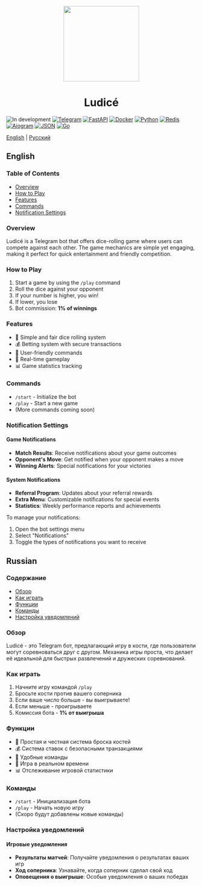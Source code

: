 <p align="center">
  <img src="docs/ludice-logo.png" height="200">
</p>
<h1 align="center">
  Ludicé
</h1>

![In development](https://img.shields.io/badge/In%20development-🔧-orange?style=for-the-badge)
[![Telegram](https://img.shields.io/badge/Telegram-Bot-0088cc?style=for-the-badge&logo=telegram&logoColor=white)](https://t.me/ludicebot)
[![FastAPI](https://img.shields.io/badge/FastAPI-005f73?style=for-the-badge&logo=fastapi&logoColor=white)](https://fastapi.tiangolo.com/)
[![Docker](https://img.shields.io/badge/Docker-2496ED?style=for-the-badge&logo=docker&logoColor=white)](https://www.docker.com/)
[![Python](https://img.shields.io/badge/Python-3.9%20%7C%203.10-blue?style=for-the-badge&logo=python&logoColor=white)](https://www.python.org/)
[![Redis](https://img.shields.io/badge/Redis-DC382D?style=for-the-badge&logo=redis&logoColor=white)](https://redis.io/)
[![Aiogram](https://img.shields.io/badge/Aiogram-3.x-2CA5E0?style=for-the-badge&logo=telegram&logoColor=white)](https://docs.aiogram.dev/)
[![JSON](https://img.shields.io/badge/JSON-data-000?style=for-the-badge&logo=json&logoColor=white)](https://www.json.org/)
[![Go](https://img.shields.io/badge/Go-00ADD8?logo=Go&logoColor=white&style=for-the-badge)](https://go.dev/)



[English](#english) | [Русский](#russian) 

## English

### Table of Contents

- [Overview](#overview)
- [How to Play](#how-to-play)
- [Features](#features)
- [Commands](#commands)
- [Notification Settings](#notification-settings)


### Overview

Ludicé is a Telegram bot that offers dice-rolling game where users can compete against each other. The game mechanics are simple yet engaging, making it perfect for quick entertainment and friendly competition.

### How to Play

1. Start a game by using the `/play` command
2. Roll the dice against your opponent
3. If your number is higher, you win!
4. If lower, you lose
5. Bot commission: **1% of winnings**

### Features

- 🎲 Simple and fair dice rolling system
- 💰 Betting system with secure transactions
- 🤖 User-friendly commands
- 🔄 Real-time gameplay
- 📊 Game statistics tracking

### Commands

- `/start` - Initialize the bot
- `/play` - Start a new game
- (More commands coming soon)

### Notification Settings

#### Game Notifications

- **Match Results**: Receive notifications about your game outcomes
- **Opponent's Move**: Get notified when your opponent makes a move
- **Winning Alerts**: Special notifications for your victories

#### System Notifications

- **Referral Program**: Updates about your referral rewards
- **Extra Menu**: Customizable notifications for special events
- **Statistics**: Weekly performance reports and achievements

To manage your notifications:

1. Open the bot settings menu
2. Select "Notifications"
3. Toggle the types of notifications you want to receive

## Russian

### Содержание

- [Обзор](#обзор)
- [Как играть](#как-играть)
- [Функции](#функции)
- [Команды](#команды)
- [Настройка уведомлений](#настройка-уведомлений)

### Обзор

Ludicé - это Telegram бот, предлагающий игру в кости, где пользователи могут соревноваться друг с другом. Механика игры проста, что делает её идеальной для быстрых развлечений и дружеских соревнований.

### Как играть

1. Начните игру командой `/play`
2. Бросьте кости против вашего соперника
3. Если ваше число больше - вы выигрываете!
4. Если меньше - проигрываете
5. Комиссия бота - **1% от выигрыша**

### Функции

- 🎲 Простая и честная система броска костей
- 💰 Система ставок с безопасными транзакциями
- 🤖 Удобные команды
- 🔄 Игра в реальном времени
- 📊 Отслеживание игровой статистики

### Команды

- `/start` - Инициализация бота
- `/play` - Начать новую игру
- (Скоро будут добавлены новые команды)

### Настройка уведомлений

#### Игровые уведомления

- **Результаты матчей**: Получайте уведомления о результатах ваших игр
- **Ход соперника**: Узнавайте, когда соперник сделал свой ход
- **Оповещения о выигрыше**: Особые уведомления о ваших победах
